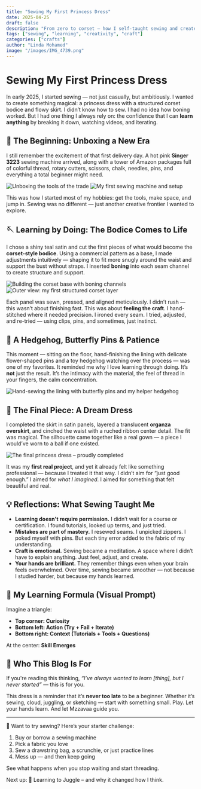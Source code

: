 ```yaml
---
title: "Sewing My First Princess Dress"
date: 2025-04-25
draft: false
description: "From zero to corset – how I self-taught sewing and created a shimmering gown"
tags: ["sewing", "learning", "creativity", "craft"]
categories: ["crafts"]
author: "Linda Mohamed"
image: "/images/IMG_4739.png"
---
```


# Sewing My First Princess Dress

In early 2025, I started sewing — not just casually, but ambitiously. I wanted to create something magical: a princess dress with a structured corset bodice and flowy skirt. I didn’t know how to sew. I had no idea how boning worked. But I had one thing I always rely on: the confidence that I can **learn anything** by breaking it down, watching videos, and iterating.

## 🎁 The Beginning: Unboxing a New Era

I still remember the excitement of that first delivery day. A hot pink **Singer 3223** sewing machine arrived, along with a tower of Amazon packages full of colorful thread, rotary cutters, scissors, chalk, needles, pins, and everything a total beginner might need.

![Unboxing the tools of the trade](/images/IMG_2147.png)
![My first sewing machine and setup](/images/IMG_2160.png)

This was how I started most of my hobbies: get the tools, make space, and jump in. Sewing was no different — just another creative frontier I wanted to explore.

## 🪡 Learning by Doing: The Bodice Comes to Life

I chose a shiny teal satin and cut the first pieces of what would become the **corset-style bodice**. Using a commercial pattern as a base, I made adjustments intuitively — shaping it to fit more snugly around the waist and support the bust without straps. I inserted **boning** into each seam channel to create structure and support.

![Building the corset base with boning channels](/images/IMG_4678.png)
![Outer view: my first structured corset layer](/images/IMG_4679.png)

Each panel was sewn, pressed, and aligned meticulously. I didn’t rush — this wasn’t about finishing fast. This was about **feeling the craft**. I hand-stitched where it needed precision. I ironed every seam. I tried, adjusted, and re-tried — using clips, pins, and sometimes, just instinct.

## 🧷 A Hedgehog, Butterfly Pins & Patience

This moment — sitting on the floor, hand-finishing the lining with delicate flower-shaped pins and a toy hedgehog watching over the process — was one of my favorites. It reminded me why I love learning through doing. It’s **not** just the result. It’s the intimacy with the material, the feel of thread in your fingers, the calm concentration.

![Hand-sewing the lining with butterfly pins and my helper hedgehog](/images/IMG_4697.png)

## 👑 The Final Piece: A Dream Dress

I completed the skirt in satin panels, layered a translucent **organza overskirt**, and cinched the waist with a ruched ribbon center detail. The fit was magical. The silhouette came together like a real gown — a piece I would’ve worn to a ball if one existed.

![The final princess dress – proudly completed](/images/IMG_4739.png)

It was my **first real project**, and yet it already felt like something professional — because I treated it that way. I didn’t aim for “just good enough.” I aimed for *what I imagined*. I aimed for something that felt beautiful and real.

## 💡 Reflections: What Sewing Taught Me

- **Learning doesn't require permission.** I didn’t wait for a course or certification. I found tutorials, looked up terms, and just tried.
- **Mistakes are part of mastery.** I resewed seams. I unpicked zippers. I poked myself with pins. But each tiny error added to the fabric of my understanding.
- **Craft is emotional.** Sewing became a meditation. A space where I didn’t have to explain anything. Just feel, adjust, and create.
- **Your hands are brilliant.** They remember things even when your brain feels overwhelmed. Over time, sewing became smoother — not because I studied harder, but because my hands learned.

## 🔁 My Learning Formula (Visual Prompt)

Imagine a triangle:
- **Top corner: Curiosity**
- **Bottom left: Action (Try + Fail + Iterate)**
- **Bottom right: Context (Tutorials + Tools + Questions)**

At the center: **Skill Emerges**

## 🧠 Who This Blog Is For

If you're reading this thinking, *“I’ve always wanted to learn [thing], but I never started”* — this is for you.

This dress is a reminder that it’s **never too late** to be a beginner. Whether it’s sewing, cloud, juggling, or sketching — start with something small. Play. Let your hands learn. And let Mzzavaa guide you.

---

💌 Want to try sewing?
Here’s your starter challenge:
1. Buy or borrow a sewing machine
2. Pick a fabric you love
3. Sew a drawstring bag, a scrunchie, or just practice lines
4. Mess up — and then keep going

See what happens when you stop waiting and start threading.

Next up: 🎪 Learning to Juggle – and why it changed how I think.

